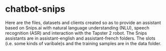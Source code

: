 # chatbot-snips

Here are the files, datasets and clients created so as to provide an assistant based on Snips.ai with natural language understanding (NLU),
speech recognition (ASR) and interaction with the Tapster 2 robot.
The Snips assistants are in assistant-english and assistant-french folders.
The slots (i.e. some kinds of varibale)s and the training samples are in the data folder.
